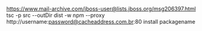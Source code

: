 https://www.mail-archive.com/jboss-user@lists.jboss.org/msg206397.html
tsc -p src --outDir dist -w
npm --proxy http://username:password@cacheaddress.com.br:80 install packagename

